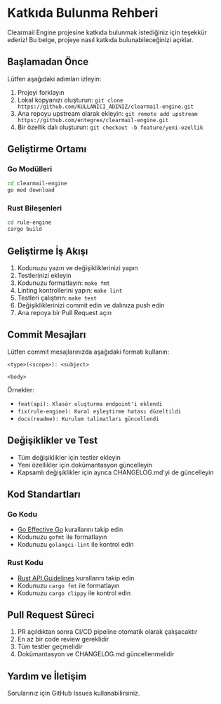 # Katkıda Bulunma Rehberi

Clearmail Engine projesine katkıda bulunmak istediğiniz için teşekkür ederiz! Bu belge, projeye nasıl katkıda bulunabileceğinizi açıklar.

## Başlamadan Önce

Lütfen aşağıdaki adımları izleyin:

1. Projeyi forklayın
2. Lokal kopyanızı oluşturun: `git clone https://github.com/KULLANICI_ADINIZ/clearmail-engine.git`
3. Ana repoyu upstream olarak ekleyin: `git remote add upstream https://github.com/entegrex/clearmail-engine.git`
4. Bir özellik dalı oluşturun: `git checkout -b feature/yeni-ozellik`

## Geliştirme Ortamı

### Go Modülleri

```bash
cd clearmail-engine
go mod download
```

### Rust Bileşenleri

```bash
cd rule-engine
cargo build
```

## Geliştirme İş Akışı

1. Kodunuzu yazın ve değişikliklerinizi yapın
2. Testlerinizi ekleyin
3. Kodunuzu formatlayın: `make fmt`
4. Linting kontrollerini yapın: `make lint`
5. Testleri çalıştırın: `make test`
6. Değişikliklerinizi commit edin ve dalınıza push edin
7. Ana repoya bir Pull Request açın

## Commit Mesajları

Lütfen commit mesajlarınızda aşağıdaki formatı kullanın:

```
<type>(<scope>): <subject>

<body>
```

Örnekler:

- `feat(api): Klasör oluşturma endpoint'i eklendi`
- `fix(rule-engine): Kural eşleştirme hatası düzeltildi`
- `docs(readme): Kurulum talimatları güncellendi`

## Değişiklikler ve Test

- Tüm değişiklikler için testler ekleyin
- Yeni özellikler için dokümantasyon güncelleyin
- Kapsamlı değişiklikler için ayrıca CHANGELOG.md'yi de güncelleyin

## Kod Standartları

### Go Kodu

- [Go Effective Go](https://golang.org/doc/effective_go.html) kurallarını takip edin
- Kodunuzu `gofmt` ile formatlayın
- Kodunuzu `golangci-lint` ile kontrol edin

### Rust Kodu

- [Rust API Guidelines](https://rust-lang.github.io/api-guidelines/) kurallarını takip edin
- Kodunuzu `cargo fmt` ile formatlayın
- Kodunuzu `cargo clippy` ile kontrol edin

## Pull Request Süreci

1. PR açıldıktan sonra CI/CD pipeline otomatik olarak çalışacaktır
2. En az bir code review gereklidir
3. Tüm testler geçmelidir
4. Dokümantasyon ve CHANGELOG.md güncellenmelidir

## Yardım ve İletişim

Sorularınız için GitHub Issues kullanabilirsiniz.